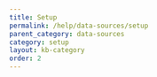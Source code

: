 ```yaml
---
title: Setup
permalink: /help/data-sources/setup
parent_category: data-sources
category: setup
layout: kb-category
order: 2
---
```

